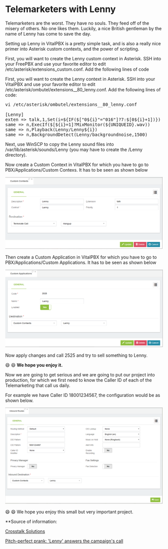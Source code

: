 # Telemarketers with Lenny
Telemarketers are the worst. They have no souls. They feed off of the misery of others. No one likes them. Luckily, a nice British gentleman by the name of Lenny has come to save the day.

Setting up Lenny in VitalPBX is a pretty simple task, and is also a really nice primer into Asterisk custom contexts, and the power of scripting.

First, you will want to create the Lenny custom context in Asterisk. SSH into your FreePBX and use your favorite editor to edit /etc/asterisk/extensions_custom.conf. Add the following lines of code


First, you will want to create the Lenny context in Asterisk. SSH into your VitalPBX and use your favorite editor to edit /etc/asterisk/ombutel/extensions__80_lenny.conf. Add the following lines of code:

<pre>
vi /etc/asterisk/ombutel/extensions__80_lenny.conf

[Lenny]
exten => talk,1,Set(i=${IF($["0${i}"="016"]?7:$[0${i}+1])})
same => n,ExecIf($[${i}=1]?MixMonitor(${UNIQUEID}.wav))
same => n,Playback(Lenny/Lenny${i})
same => n,BackgroundDetect(Lenny/backgroundnoise,1500)
</pre>

Next, use WinSCP to copy the Lenny sound files into /var/lib/asterisk/sounds/Lenny
(you may have to create the /Lenny directory).

Now create a Custom Context in VitalPBX for which you have to go to PBX/Applications/Custom Contexs. It has to be seen as shown below

![Custom Context](images/VitalPBX_Lenny_Custom_Context.png)

Then create a Custom Application in VitalPBX for which you have to go to PBX/Applications/Custom Applications. It has to be seen as shown below

![Custom Applications](images/VitalPBX_Lenny_Custom_Applications.png)

Now apply changes and call 2525 and try to sell something to Lenny.

:smile: :smile: **We hope you enjoy it.**

Now we are going to get serious and we are going to put our project into production, for which we first need to know the Caller ID of each of the Telemarketing that call us daily.

For example we have Caller ID 18001234567, the configuration would be as shown below.

![Custom Applications](images/VitalPBX_Lenny_Inbound_Route.png)

:smile: :smile:  We hope you enjoy this small but very important project.


**Source of information:

[Crosstalk Solutions](https://crosstalksolutions.com/howto-pwn-telemarketers-with-lenny/)

[Pitch-perfect prank: 'Lenny' answers the campaign's call](https://ottawacitizen.com/news/local-news/pitch-perfect-prank-lenny-answers-the-politicians-call)
